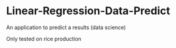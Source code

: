 # Linear-Regression-Data-Predict
An application to predict a results (data science)

Only tested on rice production
